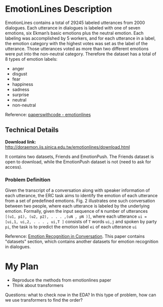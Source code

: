 # EmotionLines Description

EmotionLines contains a total of 29245 labeled utterances from 
2000 dialogues. Each utterance in dialogues is labeled with one of 
seven emotions, six Ekman’s basic emotions plus the neutral emotion. Each labeling was 
accomplished by 5 workers, and for each utterance in a label, the emotion category with 
the highest votes was set as the label of the utterance. 
Those utterances voted as more than two different emotions were put into the non-neutral category. 
Therefore the dataset has a total of 8 types of emotion labels:

* anger
* disgust
* fear
* happiness
* sadness
* surprise 
* neutral
* non-neutral

Reference: [paperswithcode - emotionlines](https://paperswithcode.com/dataset/emotionlines)

## Technical Details
**Download link:** http://doraemon.iis.sinica.edu.tw/emotionlines/download.html

It contains two datasets, Friends and EmotionPush. The Friends dataset is open to download,
while the EmotionPush dataset is not (need to ask for access). 

### Problem Definition
Given the transcript of a conversation along with speaker
information of each  utterance, the ERC task aims
to identify the emotion of each utterance from a set of predefined emotions. 
Fig. 2 illustrates one such conversation between two people, where each utterance is labeled by
the underlying emotion. Formally, given the input sequence
of `N` number of utterances `[(u1, p1), (u2, p2), . . . ,(uN , pN )]`,
where each utterance `ui = [ui,1, ui,2, . . . , ui,T ]` consists of `T`
words `ui,j` and spoken by party `pi`, the task is to predict the
emotion label `ei` of each utterance `ui`

Reference: [Emotion Recognition in Conversation](https://ieeexplore.ieee.org/stamp/stamp.jsp?tp=&arnumber=8764449).
This paper contains "datasets" section, which contains another datasets for emotion recognition 
in dialogues.


# My Plan
* Reproduce the methods from emotionlines paper
* Think about transformers

Questions: what to check now in the EDA? 
In this type of problem, how can we use transformers to find the order?